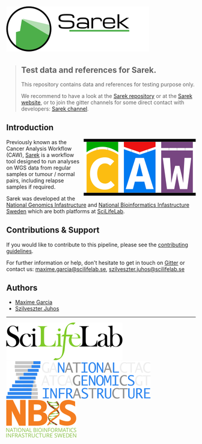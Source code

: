 # [![Sarek](https://raw.githubusercontent.com/SciLifeLab/Sarek/master/docs/images/Sarek_logo.png "Sarek")](http://sarek.scilifelab.se/)

> ## Test data and references for Sarek.
>
> This repository contains data and references for testing purpose only.
>
> We recommend to have a look at the [Sarek repository](https://github.com/SciLifeLab/Sarek) or at the [Sarek website](http://sarek.scilifelab.se/), or to join the gitter channels for some direct contact with developers: [Sarek channel][gitter-link].

## Introduction

<img align="right" title="CAW" src="https://raw.githubusercontent.com/SciLifeLab/Sarek/master/docs/images/CAW_logo.png">

Previously known as the Cancer Analysis Workflow (CAW), [Sarek](http://sarek.scilifelab.se/) is a workflow tool designed to run analyses on WGS data from regular samples or tumour / normal pairs, including relapse samples if required.

Sarek was developed at the [National Genomics Infastructure][ngi-link] and [National Bioinformatics Infastructure Sweden][nbis-link] which are both platforms at [SciLifeLab][scilifelab-link].

## Contributions & Support

If you would like to contribute to this pipeline, please see the [contributing guidelines](https://github.com/SciLifeLab/Sarek/blob/master/.github/CONTRIBUTING.md).

For further information or help, don't hesitate to get in touch on [Gitter][gitter-link] or contact us: maxime.garcia@scilifelab.se, szilveszter.juhos@scilifelab.se

## Authors

* [Maxime Garcia](https://github.com/MaxUlysse)
* [Szilveszter Juhos](https://github.com/szilvajuhos)

--------------------------------------------------------------------------------

[![SciLifeLab](https://raw.githubusercontent.com/SciLifeLab/Sarek/master/docs/images/SciLifeLab_logo.png "SciLifeLab")][scilifelab-link]
[![NGI](https://raw.githubusercontent.com/SciLifeLab/Sarek/master/docs/images/NGI_logo.png "NGI")][ngi-link]
[![NBIS](https://raw.githubusercontent.com/SciLifeLab/Sarek/master/docs/images/NBIS_logo.png "NBIS")][nbis-link]

[gitter-link]: https://gitter.im/SciLifeLab/Sarek
[nbis-link]: https://www.nbis.se/
[ngi-link]: https://ngisweden.scilifelab.se/
[scilifelab-link]: https://www.scilifelab.se/
